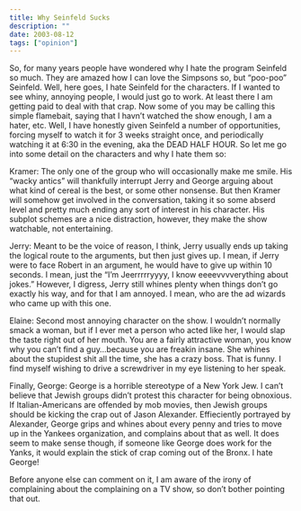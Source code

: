 ```yaml
---
title: Why Seinfeld Sucks
description: ""
date: 2003-08-12
tags: ["opinion"]
---
```


So, for many years people have wondered why I hate the program Seinfeld so much. They are amazed how I can love the Simpsons so, but “poo-poo” Seinfeld. Well, here goes, I hate Seinfeld for the characters. If I wanted to see whiny, annoying people, I would just go to work. At least there I am getting paid to deal with that crap. Now some of you may be calling this simple flamebait, saying that I havn’t watched the show enough, I am a hater, etc. Well, I have honestly given Seinfeld a number of opportunities, forcing myself to watch it for 3 weeks straight once, and periodically watching it at 6:30 in the evening, aka the DEAD HALF HOUR. So let me go into some detail on the characters and why I hate them so:

Kramer: The only one of the group who will occasionally make me smile. His “wacky antics” will thankfully interrupt Jerry and George arguing about what kind of cereal is the best, or some other nonsense. But then Kramer will somehow get involved in the conversation, taking it so some abserd level and pretty much ending any sort of interest in his character. His subplot schemes are a nice distraction, however, they make the show watchable, not entertaining.

Jerry: Meant to be the voice of reason, I think, Jerry usually ends up taking the logical route to the arguments, but then just gives up. I mean, if Jerry were to face Robert in an argument, he would have to give up within 10 seconds. I mean, just the “I’m Jeerrrrryyyy, I know eeeevvvverything about jokes.” However, I digress, Jerry still whines plenty when things don’t go exactly his way, and for that I am annoyed. I mean, who are the ad wizards who came up with this one.

Elaine: Second most annoying character on the show. I wouldn’t normally smack a woman, but if I ever met a person who acted like her, I would slap the taste right out of her mouth. You are a fairly attractive woman, you know why you can’t find a guy…because you are freakin insane. She whines about the stupidest shit all the time, she has a crazy boss. That is funny. I find myself wishing to drive a screwdriver in my eye listening to her speak.

Finally, George: George is a horrible stereotype of a New York Jew. I can’t believe that Jewish groups didn’t protest this character for being obnoxious. If Italian-Americans are offended by mob movies, then Jewish groups should be kicking the crap out of Jason Alexander. Effieciently portrayed by Alexander, George grips and whines about every penny and tries to move up in the Yankees organization, and complains about that as well. It does seem to make sense though, if someone like George does work for the Yanks, it would explain the stick of crap coming out of the Bronx. I hate George!

Before anyone else can comment on it, I am aware of the irony of complaining about the complaining on a TV show, so don’t bother pointing that out.